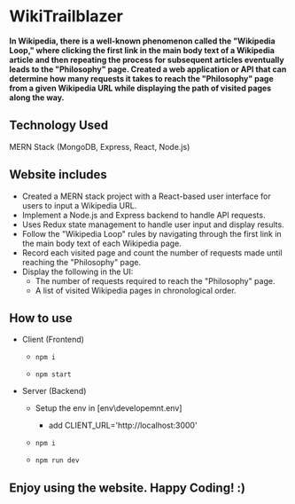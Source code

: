 # WikiTrailblazer

**In Wikipedia, there is a well-known phenomenon called the "Wikipedia Loop," where clicking the first link in the main body text of a Wikipedia article and then repeating the process for subsequent articles eventually leads to the "Philosophy" page. Created a web application or API that can determine how many requests it takes to reach the "Philosophy" page from a given Wikipedia URL while displaying the path of visited pages along the way.**

## Technology Used

MERN Stack (MongoDB, Express, React, Node.js)


## Website includes

- Created a MERN stack project with a React-based user interface for users to input a Wikipedia URL.
- Implement a Node.js and Express backend to handle API requests.
- Uses Redux state management to handle user input and display results.
- Follow the "Wikipedia Loop" rules by navigating through the first link in the main body text of each Wikipedia page.
- Record each visited page and count the number of requests made until reaching the "Philosophy" page.
- Display the following in the UI:
    - The number of requests required to reach the "Philosophy" page.
   - A list of visited Wikipedia pages in chronological order.

## How to use 

- Client (Frontend)
   - `npm i `

   - `npm start`

- Server (Backend)
   - Setup the env in [env\developemnt.env]
      - add CLIENT_URL='http://localhost:3000'

   - `npm i`

   - `npm run dev`

## Enjoy using the website. Happy Coding! :)
